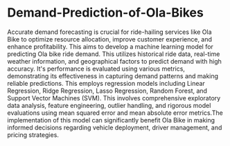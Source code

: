 # Demand-Prediction-of-Ola-Bikes
Accurate demand forecasting is crucial for ride-hailing services like Ola Bike to optimize resource allocation, improve customer experience, and enhance profitability. This aims to develop a machine learning model for predicting Ola bike ride demand. This utilizes historical ride data, real-time weather information, and geographical factors to predict demand with high accuracy. It's performance is evaluated using various metrics, demonstrating its effectiveness in capturing demand patterns and making reliable predictions. This employs regression models including Linear Regression, Ridge Regression, Lasso Regression, Random Forest, and Support Vector Machines (SVM). This involves comprehensive exploratory data analysis, feature engineering, outlier handling, and rigorous model evaluations using mean squared error and mean absolute error metrics.The implementation of this model can significantly benefit Ola Bike in making informed decisions regarding vehicle deployment, driver management, and pricing strategies.
